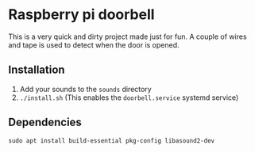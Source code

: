 # Raspberry pi doorbell

This is a very quick and dirty project made just for fun. A couple of wires and tape is used to detect when the door is opened.

## Installation

1. Add your sounds to the `sounds` directory
2. `./install.sh` (This enables the `doorbell.service` systemd service)

## Dependencies

```sudo apt install build-essential pkg-config libasound2-dev```
